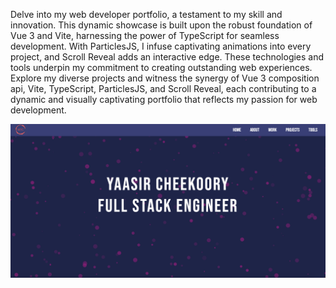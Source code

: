 Delve into my web developer portfolio, a testament to my skill and innovation. This dynamic showcase is built upon the robust foundation of Vue 3 and Vite, harnessing the power of TypeScript for seamless development. With ParticlesJS, I infuse captivating animations into every project, and Scroll Reveal adds an interactive edge. These technologies and tools underpin my commitment to creating outstanding web experiences. Explore my diverse projects and witness the synergy of Vue 3 composition api, Vite, TypeScript, ParticlesJS, and Scroll Reveal, each contributing to a dynamic and visually captivating portfolio that reflects my passion for web development.


<img src="./src/assets/projects/portfolio.png">
